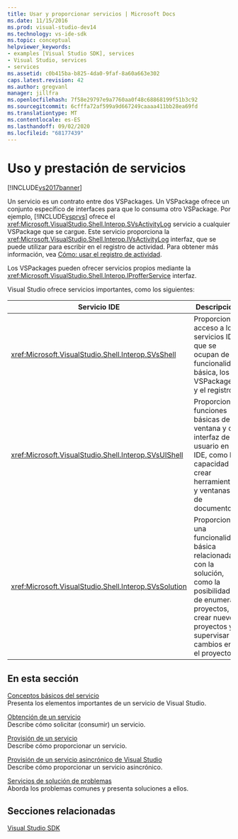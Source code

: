 ```yaml
---
title: Usar y proporcionar servicios | Microsoft Docs
ms.date: 11/15/2016
ms.prod: visual-studio-dev14
ms.technology: vs-ide-sdk
ms.topic: conceptual
helpviewer_keywords:
- examples [Visual Studio SDK], services
- Visual Studio, services
- services
ms.assetid: c0b415ba-b825-4da0-9faf-8a60a663e302
caps.latest.revision: 42
ms.author: gregvanl
manager: jillfra
ms.openlocfilehash: 7f58e29797e9a7760aa0f48c68868199f51b3c92
ms.sourcegitcommit: 6cfffa72af599a9d667249caaaa411bb28ea69fd
ms.translationtype: MT
ms.contentlocale: es-ES
ms.lasthandoff: 09/02/2020
ms.locfileid: "68177439"
---
```

# <a name="using-and-providing-services"></a>Uso y prestación de servicios
[!INCLUDE[vs2017banner](../includes/vs2017banner.md)]

Un servicio es un contrato entre dos VSPackages. Un VSPackage ofrece un conjunto específico de interfaces para que lo consuma otro VSPackage. Por ejemplo, [!INCLUDE[vsprvs](../includes/vsprvs-md.md)] ofrece el <xref:Microsoft.VisualStudio.Shell.Interop.SVsActivityLog> servicio a cualquier VSPackage que se cargue. Este servicio proporciona la <xref:Microsoft.VisualStudio.Shell.Interop.IVsActivityLog> interfaz, que se puede utilizar para escribir en el registro de actividad. Para obtener más información, vea [Cómo: usar el registro de actividad](../extensibility/how-to-use-the-activity-log.md).  
  
 Los VSPackages pueden ofrecer servicios propios mediante la <xref:Microsoft.VisualStudio.Shell.Interop.IProfferService> interfaz.  
  
 Visual Studio ofrece servicios importantes, como los siguientes:  
  
|Servicio IDE|Descripción|  
|-----------------|-----------------|  
|<xref:Microsoft.VisualStudio.Shell.Interop.SVsShell>|Proporciona acceso a los servicios IDE que se ocupan de la funcionalidad básica, los VSPackages y el registro.|  
|<xref:Microsoft.VisualStudio.Shell.Interop.SVsUIShell>|Proporciona funciones básicas de ventana y de interfaz de usuario en el IDE, como la capacidad de crear herramientas y ventanas de documento.|  
|<xref:Microsoft.VisualStudio.Shell.Interop.SVsSolution>|Proporciona una funcionalidad básica relacionada con la solución, como la posibilidad de enumerar proyectos, crear nuevos proyectos y supervisar cambios en el proyecto.|  
  
## <a name="in-this-section"></a>En esta sección  
 [Conceptos básicos del servicio](../extensibility/internals/service-essentials.md)  
 Presenta los elementos importantes de un servicio de Visual Studio.  
  
 [Obtención de un servicio](../extensibility/how-to-get-a-service.md)  
 Describe cómo solicitar (consumir) un servicio.  
  
 [Provisión de un servicio](../extensibility/how-to-provide-a-service.md)  
 Describe cómo proporcionar un servicio.  
  
 [Provisión de un servicio asincrónico de Visual Studio](../extensibility/how-to-provide-an-asynchronous-visual-studio-service.md)  
 Describe cómo proporcionar un servicio asincrónico.  
  
 [Servicios de solución de problemas](../extensibility/how-to-troubleshoot-services.md)  
 Aborda los problemas comunes y presenta soluciones a ellos.  
  
## <a name="related-sections"></a>Secciones relacionadas  
 [Visual Studio SDK](../extensibility/visual-studio-sdk.md)
